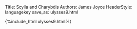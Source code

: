 Title: Scylla and Charybdis
Authors: James Joyce
HeaderStyle: languagekey
save_as: ulysses9.html

{%include_html ulysses9.html%}

